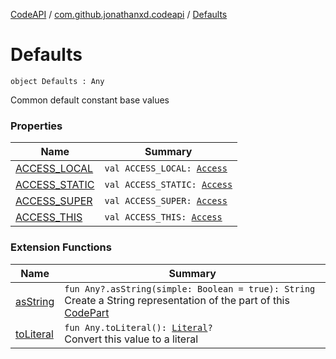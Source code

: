 [CodeAPI](../../index.md) / [com.github.jonathanxd.codeapi](../index.md) / [Defaults](.)

# Defaults

`object Defaults : Any`

Common default constant base values

### Properties

| Name | Summary |
|---|---|
| [ACCESS_LOCAL](-a-c-c-e-s-s_-l-o-c-a-l.md) | `val ACCESS_LOCAL: `[`Access`](../../com.github.jonathanxd.codeapi.base/-access/index.md) |
| [ACCESS_STATIC](-a-c-c-e-s-s_-s-t-a-t-i-c.md) | `val ACCESS_STATIC: `[`Access`](../../com.github.jonathanxd.codeapi.base/-access/index.md) |
| [ACCESS_SUPER](-a-c-c-e-s-s_-s-u-p-e-r.md) | `val ACCESS_SUPER: `[`Access`](../../com.github.jonathanxd.codeapi.base/-access/index.md) |
| [ACCESS_THIS](-a-c-c-e-s-s_-t-h-i-s.md) | `val ACCESS_THIS: `[`Access`](../../com.github.jonathanxd.codeapi.base/-access/index.md) |

### Extension Functions

| Name | Summary |
|---|---|
| [asString](../../com.github.jonathanxd.codeapi.util/kotlin.-any/as-string.md) | `fun Any?.asString(simple: Boolean = true): String`<br>Create a String representation of the part of this [CodePart](../-code-part/index.md) |
| [toLiteral](../../com.github.jonathanxd.codeapi.util.conversion/kotlin.-any/to-literal.md) | `fun Any.toLiteral(): `[`Literal`](../../com.github.jonathanxd.codeapi.literal/-literal/index.md)`?`<br>Convert this value to a literal |

